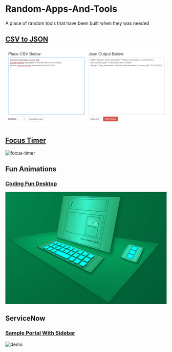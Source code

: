 # Random-Apps-And-Tools
A place of random tools that have been built when they was needed


## [CSV to JSON](https://github.com/Her0Zer0/CSV2JSON/tree/main)
![demo image](https://github.com/Her0Zer0/CSV2JSON/blob/main/demo.PNG)

## [Focus Timer](https://github.com/Her0Zer0/FocusTimer)
![focus-timer](https://github.com/Her0Zer0/FocusTimer/blob/focus-timer/assets/timer-expired.png)

## Fun Animations

### [Coding Fun Desktop](https://github.com/Her0Zer0/coding-fun-desktop)
![demo](https://github.com/Her0Zer0/coding-fun-desktop/blob/master/animation.gif)

## ServiceNow

### [Sample Portal With Sidebar](https://github.com/Her0Zer0/Servicenow_ServicePortals)
![demo](https://github.com/Her0Zer0/Servicenow_ServicePortals/blob/main/demo.PNG)
